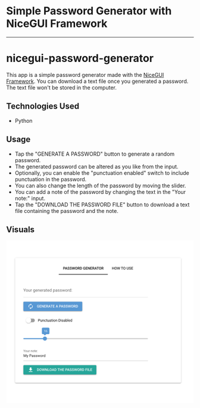 # Simple Password Generator with NiceGUI Framework

---

# nicegui-password-generator

This app is a simple password generator made with the [NiceGUI Framework](https://nicegui.io/).
You can download a text file once you generated a password. The text file won't be stored in the computer.

## Technologies Used

- Python

## Usage

- Tap the "GENERATE A PASSWORD" button to generate a random password.
- The generated password can be altered as you like from the input.
- Optionally, you can enable the "punctuation enabled" switch to include punctuation in the password.
- You can also change the length of the password by moving the slider.
- You can add a note of the password by changing the text in the "Your note:" input.
- Tap the "DOWNLOAD THE PASSWORD FILE" button to download a text file containing the password and the note.

## Visuals

![Screenshot](.README_images/nicegui-password-generator.png)


